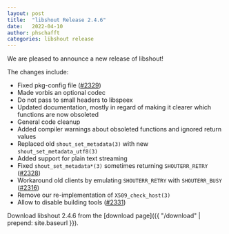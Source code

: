 ```yaml
---
layout: post
title:  "libshout Release 2.4.6"
date:   2022-04-10
author: phschafft
categories: libshout release
---
```


We are pleased to announce a new release of libshout!

The changes include:

* Fixed pkg-config file ([#2329])
* Made vorbis an optional codec
* Do not pass to small headers to libspeex
* Updated documentation, mostly in regard of making it clearer which functions are now obsoleted
* General code cleanup
* Added compiler warnings about obsoleted functions and ignored return values
* Replaced old `shout_set_metadata(3)` with new `shout_set_metadata_utf8(3)`
* Added support for plain text streaming
* Fixed `shout_set_metadata*(3)` sometimes returning `SHOUTERR_RETRY` ([#2328])
* Workaround old clients by emulating `SHOUTERR_RETRY` with `SHOUTERR_BUSY` ([#2316])
* Remove our re-implementation of `X509_check_host(3)`
* Allow to disable building tools ([#2331])

Download libshout 2.4.6 from the [download page]({{ "/download" | prepend: site.baseurl }}).

[#2329]: https://gitlab.xiph.org/xiph/icecast-libshout/issues/2329
[#2328]: https://gitlab.xiph.org/xiph/icecast-libshout/issues/2328
[#2316]: https://gitlab.xiph.org/xiph/icecast-libshout/issues/2316
[#2331]: https://gitlab.xiph.org/xiph/icecast-libshout/issues/2331
